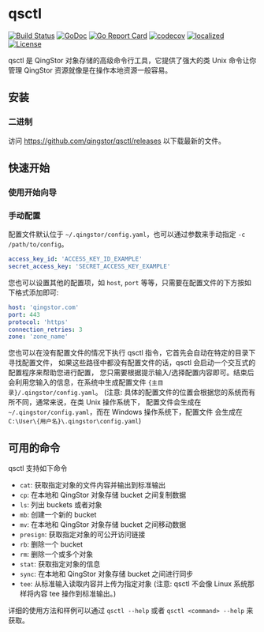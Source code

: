 # qsctl

[![Build Status](https://travis-ci.org/qingstor/qsctl.svg?branch=master)](https://travis-ci.org/qingstor/qsctl)
[![GoDoc](https://godoc.org/github.com/qingstor/qsctl?status.svg)](https://godoc.org/github.com/qingstor/qsctl)
[![Go Report Card](https://goreportcard.com/badge/github.com/qingstor/qsctl)](https://goreportcard.com/report/github.com/qingstor/qsctl)
[![codecov](https://codecov.io/gh/qingstor/qsctl/branch/master/graph/badge.svg)](https://codecov.io/gh/qingstor/qsctl)
[![localized](https://badges.crowdin.net/qsctl/localized.svg)](https://crowdin.com/project/qsctl)
[![License](https://img.shields.io/badge/license-apache%20v2-blue.svg)](https://github.com/qingstor/qsctl/blob/master/LICENSE)

qsctl 是 QingStor 对象存储的高级命令行工具，它提供了强大的类 Unix 命令让你管理 QingStor 资源就像是在操作本地资源一般容易。

## 安装

### 二进制

访问 <https://github.com/qingstor/qsctl/releases> 以下载最新的文件。

## 快速开始

### 使用开始向导

### 手动配置

配置文件默认位于 `~/.qingstor/config.yaml`，也可以通过参数来手动指定 `-c /path/to/config`。

```yaml
access_key_id: 'ACCESS_KEY_ID_EXAMPLE'
secret_access_key: 'SECRET_ACCESS_KEY_EXAMPLE'
```

您也可以设置其他的配置项，如 `host`, `port` 等等，只需要在配置文件的下方按如下格式添加即可:

```yaml
host: 'qingstor.com'
port: 443
protocol: 'https'
connection_retries: 3
zone: 'zone_name'
```

您也可以在没有配置文件的情况下执行 qsctl 指令，它首先会自动在特定的目录下寻找配置文件，
如果这些路径中都没有配置文件的话，qsctl 会启动一个交互式的配置程序来帮助您进行配置，
您只需要根据提示输入/选择配置内容即可。结束后会利用您输入的信息，在系统中生成配置文件
`{主目录}/.qingstor/config.yaml`。
(注意: 具体的配置文件的位置会根据您的系统而有所不同，通常来说，在类 Unix 操作系统下，
配置文件会生成在 `~/.qingstor/config.yaml`，而在 Windows 操作系统下，配置文件
会生成在 `C:\User\{用户名}\.qingstor\config.yaml`)

## 可用的命令

qsctl 支持如下命令

- `cat`: 获取指定对象的文件内容并输出到标准输出
- `cp`: 在本地和 QingStor 对象存储 bucket 之间复制数据
- `ls`: 列出 buckets 或者对象
- `mb`: 创建一个新的 bucket
- `mv`: 在本地和 QingStor 对象存储 bucket 之间移动数据
- `presign`: 获取指定对象的可公开访问链接
- `rb`: 删除一个 bucket
- `rm`: 删除一个或多个对象
- `stat`: 获取指定对象的信息
- `sync`: 在本地和 QingStor 对象存储 bucket 之间进行同步
- `tee`: 从标准输入读取内容并上传为指定对象 (注意: qsctl 不会像 Linux 系统那样将内容 tee 操作到标准输出。)

详细的使用方法和样例可以通过 `qsctl --help` 或者 `qsctl <command> --help` 来获取。
